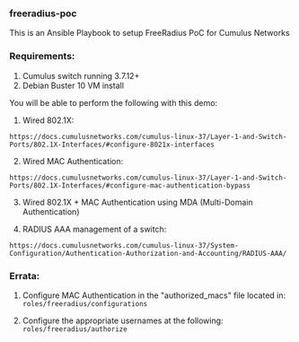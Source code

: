 ### freeradius-poc
This is an Ansible Playbook to setup FreeRadius PoC for Cumulus Networks

### Requirements:

1. Cumulus switch running 3.7.12+
2. Debian Buster 10 VM install

You will be able to perform the following with this demo:

1. Wired 802.1X:

```https://docs.cumulusnetworks.com/cumulus-linux-37/Layer-1-and-Switch-Ports/802.1X-Interfaces/#configure-8021x-interfaces```

2. Wired MAC Authentication:

```https://docs.cumulusnetworks.com/cumulus-linux-37/Layer-1-and-Switch-Ports/802.1X-Interfaces/#configure-mac-authentication-bypass```

3. Wired 802.1X + MAC Authentication using MDA (Multi-Domain Authentication)

4. RADIUS AAA management of a switch:

```https://docs.cumulusnetworks.com/cumulus-linux-37/System-Configuration/Authentication-Authorization-and-Accounting/RADIUS-AAA/```

### Errata:

1. Configure MAC Authentication in the "authorized_macs" file located in:
  ```roles/freeradius/configurations ```

2. Configure the appropriate usernames at the following:
  ```roles/freeradius/authorize```
